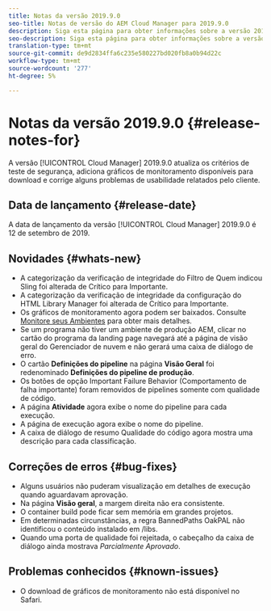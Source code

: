 ```yaml
---
title: Notas da versão 2019.9.0
seo-title: Notas de versão do AEM Cloud Manager para 2019.9.0
description: Siga esta página para obter informações sobre a versão 2019.9.0 do Cloud Manager.
seo-description: Siga esta página para obter informações sobre a versão 2019.9.0 do AEM Cloud Manager.
translation-type: tm+mt
source-git-commit: de9d2834ffa6c235e580227bd020fb8a0b94d22c
workflow-type: tm+mt
source-wordcount: '277'
ht-degree: 5%

---
```


# Notas da versão 2019.9.0 {#release-notes-for}

A versão [!UICONTROL Cloud Manager] 2019.9.0 atualiza os critérios de teste de segurança, adiciona gráficos de monitoramento disponíveis para download e corrige alguns problemas de usabilidade relatados pelo cliente.

## Data de lançamento {#release-date}

A data de lançamento da versão [!UICONTROL Cloud Manager] 2019.9.0 é 12 de setembro de 2019.

## Novidades {#whats-new}

* A categorização da verificação de integridade do Filtro de Quem indicou Sling foi alterada de Crítico para Importante.
* A categorização da verificação de integridade da configuração do HTML Library Manager foi alterada de Crítico para Importante.
* Os gráficos de monitoramento agora podem ser baixados. Consulte [Monitore seus Ambientes](monitor-your-environments.md) para obter mais detalhes.
* Se um programa não tiver um ambiente de produção AEM, clicar no cartão do programa da landing page navegará até a página de visão geral do Gerenciador de nuvem e não gerará uma caixa de diálogo de erro.
* O cartão **Definições do pipeline** na página **Visão Geral** foi redenominado **Definições do pipeline de produção**.
* Os botões de opção Important Failure Behavior (Comportamento de falha importante) foram removidos de pipelines somente com qualidade de código.
* A página **Atividade** agora exibe o nome do pipeline para cada execução.
* A página de execução agora exibe o nome do pipeline.
* A caixa de diálogo de resumo Qualidade do código agora mostra uma descrição para cada classificação.

## Correções de erros {#bug-fixes}

* Alguns usuários não puderam visualização em detalhes de execução quando aguardavam aprovação.
* Na página **Visão geral**, a margem direita não era consistente.
* O container build pode ficar sem memória em grandes projetos.
* Em determinadas circunstâncias, a regra BannedPaths OakPAL não identificou o conteúdo instalado em /libs.
* Quando uma porta de qualidade foi rejeitada, o cabeçalho da caixa de diálogo ainda mostrava *Parcialmente Aprovado*.

## Problemas conhecidos {#known-issues}

* O download de gráficos de monitoramento não está disponível no Safari.
